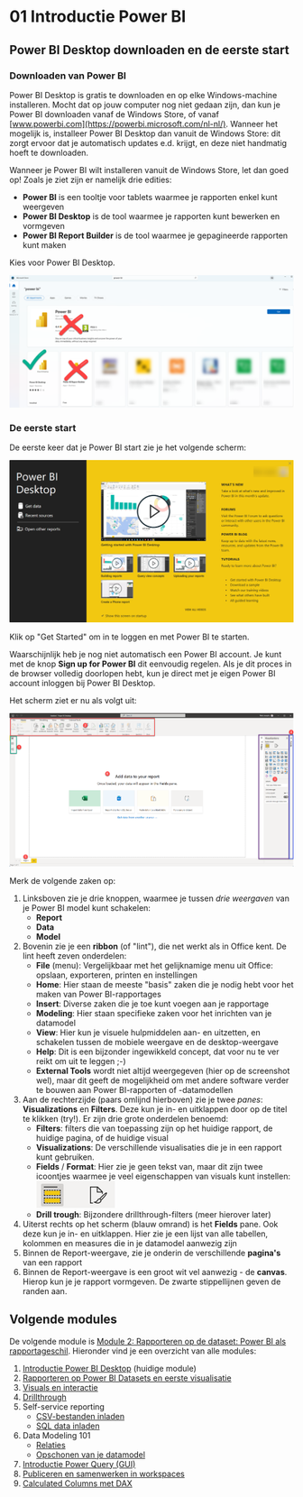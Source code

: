 # 01 Introductie Power BI

## Power BI Desktop downloaden en de eerste start

### Downloaden van Power BI

Power BI Desktop is gratis te downloaden en op elke Windows-machine installeren. Mocht dat op jouw computer nog niet gedaan zijn, dan kun je Power BI downloaden vanaf de Windows Store, of vanaf [www.powerbi.com](https://powerbi.microsoft.com/nl-nl/). Wanneer het mogelijk is, installeer Power BI Desktop dan vanuit de Windows Store: dit zorgt ervoor dat je automatisch updates e.d. krijgt, en deze niet handmatig hoeft te downloaden.

Wanneer je Power BI wilt installeren vanuit de Windows Store, let dan goed op! Zoals je ziet zijn er namelijk drie edities:

* **Power BI** is een tooltje voor tablets waarmee je rapporten enkel kunt weergeven
* **Power BI Desktop** is de tool waarmee je rapporten kunt bewerken en vormgeven
* **Power BI Report Builder** is de tool waarmee je gepagineerde rapporten kunt maken

Kies voor Power BI Desktop.

![Kies de juiste Power BI Desktop](img/juiste-powerbi-uit-store.png)

### De eerste start

De eerste keer dat je Power BI start zie je het volgende scherm:

![Registration form](img/sign-in-powerbi.png)

Klik op "Get Started" om in te loggen en met Power BI te starten.

Waarschijnlijk heb je nog niet automatisch een Power BI account. Je kunt met de knop **Sign up for Power BI** dit eenvoudig regelen. Als je dit proces in de browser volledig doorlopen hebt, kun je direct met je eigen Power BI account inloggen bij Power BI Desktop.

Het scherm ziet er nu als volgt uit:

![Power BI screenshot](img/powerbi-screenshot.png)

Merk de volgende zaken op:

1. Linksboven zie je drie knoppen, waarmee je tussen *drie weergaven* van je Power BI model kunt schakelen:
   * **Report**
   * **Data**
   * **Model**
2. Bovenin zie je een **ribbon** (of "lint"), die net werkt als in Office kent. De lint heeft zeven onderdelen:
   * **File** (menu): Vergelijkbaar met het gelijknamige menu uit Office: opslaan, exporteren, printen en instellingen
   * **Home**: Hier staan de meeste "basis" zaken die je nodig hebt voor het maken van Power BI-rapportages
   * **Insert**: Diverse zaken die je toe kunt voegen aan je rapportage
   * **Modeling**: Hier staan specifieke zaken voor het inrichten van je datamodel
   * **View**: Hier kun je visuele hulpmiddelen aan- en uitzetten, en schakelen tussen de mobiele weergave en de desktop-weergave
   * **Help**: Dit is een bijzonder ingewikkeld concept, dat voor nu te ver reikt om uit te leggen ;-)
   * **External Tools** wordt niet altijd weergegeven (hier op de screenshot wel), maar dit geeft de mogelijkheid om met andere software verder te bouwen aan Power BI-rapporten of -datamodellen
3. Aan de rechterzijde (paars omlijnd hierboven) zie je twee _panes_: **Visualizations** en **Filters**. Deze kun je in- en uitklappen door op de titel te klikken (try!). Er zijn drie grote onderdelen benoemd:
   * **Filters**: filters die van toepassing zijn op het huidige rapport, de huidige pagina, of de huidige visual
   * **Visualizations**: De verschillende visualisaties die je in een rapport kunt gebruiken.
   * **Fields** / **Format**: Hier zie je geen tekst van, maar dit zijn twee icoontjes waarmee je veel eigenschappen van visuals kunt instellen:  
   ![Fields en Format icons](img/fields-format.png)
   * **Drill trough**: Bijzondere drillthrough-filters (meer hierover later)
4. Uiterst rechts op het scherm (blauw omrand) is het **Fields** pane. Ook deze kun je in- en uitklappen. Hier zie je een lijst van alle tabellen, kolommen en measures die in je datamodel aanwezig zijn
5. Binnen de Report-weergave, zie je onderin de verschillende **pagina's** van een rapport
6. Binnen de Report-weergave is een groot wit vel aanwezig - de **canvas**. Hierop kun je je rapport vormgeven. De zwarte stippellijnen geven de randen aan.

## Volgende modules

De volgende module is [Module 2: Rapporteren op de dataset: Power BI als rapportageschil](../02-reporting-on-dataset/02-reporting-on-dataset.md). Hieronder vind je een overzicht van alle modules:

1. [Introductie Power BI Desktop](../01-introduction/01-introduction-powerbi-desktop.md) (huidige module)
2. [Rapporteren op Power BI Datasets en eerste visualisatie](../02-reporting-on-dataset/02-reporting-on-dataset.md)
3. [Visuals en interactie](../03-visuals-and-interaction/03-visuals-and-interaction.md)
4. [Drillthrough](../04-drillthrough/04-drillthrough.md)
5. Self-service reporting
   * [CSV-bestanden inladen](../05-self-service-reporting/05-csv-inladen.md)
   * [SQL data inladen](../05-self-service-reporting/06-sql-inladen.md)
6. Data Modeling 101
   * [Relaties](../06-data-modeling-101/07-relaties.md)
   * [Opschonen van je datamodel](../06-data-modeling-101/08-opschonen.md)
7. [Introductie Power Query (GUI)](../07-power-query-gui/09-power-query.md)
8. [Publiceren en samenwerken in workspaces](../08-publishing-and-collaboration-in-workspaces/10-publishing-and-collaboration-in-workspaces.md)
9. [Calculated Columns met DAX](../09-dax/11-calc-columns.md)
